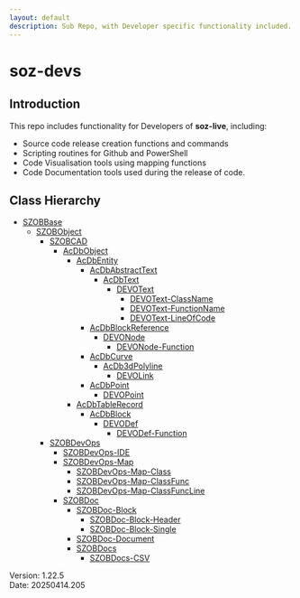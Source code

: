 ```yaml
---
layout: default
description: Sub Repo, with Developer specific functionality included.
---
```


# soz-devs

## Introduction

This repo includes functionality for Developers of **soz-live**, including:

- Source code release creation functions and commands
- Scripting routines for Github and PowerShell
- Code Visualisation tools using mapping functions
- Code Documentation tools used during the release of code.


## Class Hierarchy

- [SZOBBase](/classes/SZOBBase.html)
  - [SZOBObject](/classes/SZOBObject.html)
    - [SZOBCAD](/classes/SZOBCAD.html)
      - [AcDbObject](/classes/AcDbObject.html)
        - [AcDbEntity](/classes/AcDbEntity.html)
          - [AcDbAbstractText](/classes/AcDbAbstractText.html)
            - [AcDbText](/classes/AcDbText.html)
              - [DEVOText](/classes/DEVOText.html)
                - [DEVOText-ClassName](/classes/DEVOText-ClassName.html)
                - [DEVOText-FunctionName](/classes/DEVOText-FunctionName.html)
                - [DEVOText-LineOfCode](/classes/DEVOText-LineOfCode.html)
          - [AcDbBlockReference](/classes/AcDbBlockReference.html)
            - [DEVONode](/classes/DEVONode.html)
              - [DEVONode-Function](/classes/DEVONode-Function.html)
          - [AcDbCurve](/classes/AcDbCurve.html)
            - [AcDb3dPolyline](/classes/AcDb3dPolyline.html)
              - [DEVOLink](/classes/DEVOLink.html)
          - [AcDbPoint](/classes/AcDbPoint.html)
            - [DEVOPoint](/classes/DEVOPoint.html)
        - [AcDbTableRecord](/classes/AcDbTableRecord.html)
          - [AcDbBlock](/classes/AcDbBlock.html)
            - [DEVODef](/classes/DEVODef.html)
              - [DEVODef-Function](/classes/DEVODef-Function.html)
    - [SZOBDevOps](/classes/SZOBDevOps.html)
      - [SZOBDevOps-IDE](/classes/SZOBDevOps-IDE.html)
      - [SZOBDevOps-Map](/classes/SZOBDevOps-Map.html)
        - [SZOBDevOps-Map-Class](/classes/SZOBDevOps-Map-Class.html)
        - [SZOBDevOps-Map-ClassFunc](/classes/SZOBDevOps-Map-ClassFunc.html)
        - [SZOBDevOps-Map-ClassFuncLine](/classes/SZOBDevOps-Map-ClassFuncLine.html)
      - [SZOBDoc](/classes/SZOBDoc.html)
        - [SZOBDoc-Block](/classes/SZOBDoc-Block.html)
          - [SZOBDoc-Block-Header](/classes/SZOBDoc-Block-Header.html)
          - [SZOBDoc-Block-Single](/classes/SZOBDoc-Block-Single.html)
        - [SZOBDoc-Document](/classes/SZOBDoc-Document.html)
        - [SZOBDocs](/classes/SZOBDocs.html)
          - [SZOBDocs-CSV](/classes/SZOBDocs-CSV.html)

Version:  1.22.5
<br>
Date: 20250414.205

